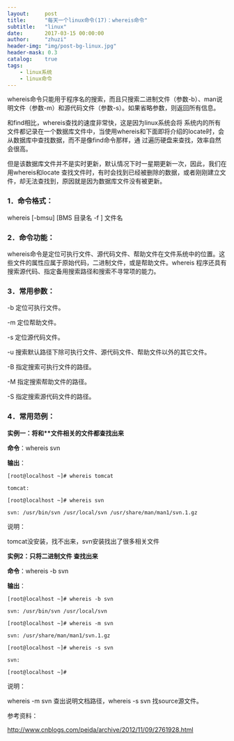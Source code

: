 ```yaml
---
layout:     post
title:      "每天一个linux命令(17)：whereis命令"
subtitle:   "linux"
date:       2017-03-15 00:00:00
author:     "zhuzi"
header-img: "img/post-bg-linux.jpg"
header-mask: 0.3
catalog:    true
tags:
    - linux系统
    - linux命令
---
```


whereis命令只能用于程序名的搜索，而且只搜索二进制文件（参数-b）、man说明文件（参数-m）和源代码文件（参数-s）。如果省略参数，则返回所有信息。

和find相比，whereis查找的速度非常快，这是因为linux系统会将 系统内的所有文件都记录在一个数据库文件中，当使用whereis和下面即将介绍的locate时，会从数据库中查找数据，而不是像find命令那样，通 过遍历硬盘来查找，效率自然会很高。

但是该数据库文件并不是实时更新，默认情况下时一星期更新一次，因此，我们在用whereis和locate 查找文件时，有时会找到已经被删除的数据，或者刚刚建立文件，却无法查找到，原因就是因为数据库文件没有被更新。

### 1．命令格式：

whereis [-bmsu] [BMS 目录名 -f ] 文件名

### 2．命令功能：

whereis命令是定位可执行文件、源代码文件、帮助文件在文件系统中的位置。这些文件的属性应属于原始代码，二进制文件，或是帮助文件。whereis 程序还具有搜索源代码、指定备用搜索路径和搜索不寻常项的能力。

### 3．常用参数：

-b   定位可执行文件。

-m   定位帮助文件。

-s   定位源代码文件。

-u   搜索默认路径下除可执行文件、源代码文件、帮助文件以外的其它文件。

-B   指定搜索可执行文件的路径。

-M   指定搜索帮助文件的路径。

-S   指定搜索源代码文件的路径。

### 4．常用范例：

**实例一：将和\*\*文件相关的文件都查找出来**

**命令**：whereis svn

**输出**：

    [root@localhost ~]# whereis tomcat

    tomcat:

    [root@localhost ~]# whereis svn

    svn: /usr/bin/svn /usr/local/svn /usr/share/man/man1/svn.1.gz
    
说明：

tomcat没安装，找不出来，svn安装找出了很多相关文件

**实例2：只将二进制文件 查找出来**

**命令**：whereis -b svn

**输出**：

    [root@localhost ~]# whereis -b svn

    svn: /usr/bin/svn /usr/local/svn

    [root@localhost ~]# whereis -m svn

    svn: /usr/share/man/man1/svn.1.gz

    [root@localhost ~]# whereis -s svn

    svn:

    [root@localhost ~]#

说明：

whereis -m svn 查出说明文档路径，whereis -s svn 找source源文件。

参考资料：

http://www.cnblogs.com/peida/archive/2012/11/09/2761928.html



